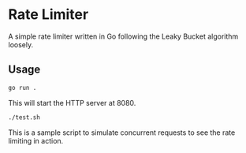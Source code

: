 # Rate Limiter

A simple rate limiter written in Go following the Leaky Bucket algorithm loosely.

## Usage

```bash
go run .
```

This will start the HTTP server at 8080.

```bash
./test.sh
```

This is a sample script to simulate concurrent requests to see the rate limiting in action.
